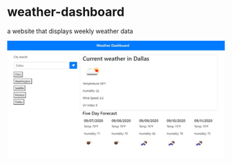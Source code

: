 # weather-dashboard
a website that displays weekly weather data

![Example Image](https://github.com/SeymoreBiggins/weather-dashboard/blob/master/assets/images/example.JPG?raw=true)
